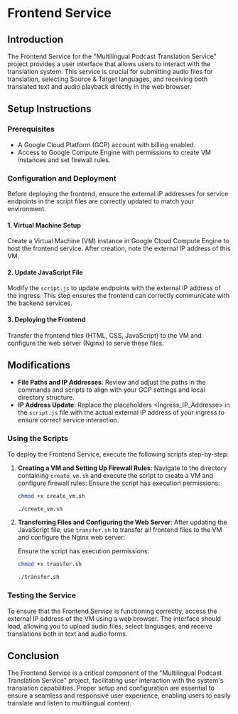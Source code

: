 # Frontend Service

## Introduction
The Frontend Service for the "Multilingual Podcast Translation Service" project provides a user interface that allows users to interact with the translation system.
This service is crucial for submitting audio files for translation, selecting Source & Target languages, and receiving both translated text and audio playback directly in the web browser.

## Setup Instructions

### Prerequisites
- A Google Cloud Platform (GCP) account with billing enabled.
- Access to Google Compute Engine with permissions to create VM instances and set firewall rules.

### Configuration and Deployment
Before deploying the frontend, ensure the external IP addresses for service endpoints in the script files are correctly updated to match your environment.

#### 1. Virtual Machine Setup
Create a Virtual Machine (VM) instance in Google Cloud Compute Engine to host the frontend service. After creation, note the external IP address of this VM.

#### 2. Update JavaScript File
Modify the `script.js` to update endpoints with the external IP address of the ingress. This step ensures the frontend can correctly communicate with the backend services.

#### 3. Deploying the Frontend
Transfer the frontend files (HTML, CSS, JavaScript) to the VM and configure the web server (Nginx) to serve these files.

## Modifications
- **File Paths and IP Addresses**: Review and adjust the paths in the commands and scripts to align with your GCP settings and local directory structure.
- **IP Address Update**: Replace the placeholders <Ingress_IP_Addresse> in the `script.js` file with the actual external IP address of your ingress to ensure correct service interaction.

### Using the Scripts
To deploy the Frontend Service, execute the following scripts step-by-step:

1. **Creating a VM and Setting Up Firewall Rules**:
   Navigate to the directory containing `create_vm.sh` and execute the script to create a VM and configure firewall rules:
   Ensure the script has execution permissions:
   ```bash
   chmod +x create_vm.sh
   ```

   ```bash
   ./create_vm.sh
   ```


3. **Transferring Files and Configuring the Web Server**:
   After updating the JavaScript file, use `transfer.sh` to transfer all frontend files to the VM and configure the Nginx web server:
   
   Ensure the script has execution permissions:
   ```bash
   chmod +x transfer.sh
   ```
   
   ```bash
   ./transfer.sh
   ```


### Testing the Service
To ensure that the Frontend Service is functioning correctly, access the external IP address of the VM using a web browser.
The interface should load, allowing you to upload audio files, select languages, and receive translations both in text and audio forms.

## Conclusion
The Frontend Service is a critical component of the "Multilingual Podcast Translation Service" project, facilitating user interaction
with the system's translation capabilities. Proper setup and configuration are essential to ensure a seamless and responsive user experience,
enabling users to easily translate and listen to multilingual content.
